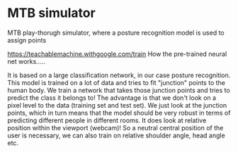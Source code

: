# MTB simulator
 MTB play-thorugh simulator, where a posture recognition model is used to assign points

https://teachablemachine.withgoogle.com/train
How the pre-trained neural net works..... 

It is based on a large classification network, in our case posture recognition. This model is trained on a lot of data and tries to fit "junction" points to the human body.  We train a network that takes those junction points and tries to predict the class it belongs to! The advantage is that we don't look on a pixel level to the data (training set and test set).  We just look at the junction points, which in turn means that the model should be very robust in terms of predicting different people in different rooms. It does look at relative position within the viewport (webcam)! So a neutral central position of the user is necessary, we can also train on relative shoulder angle, head angle etc.  